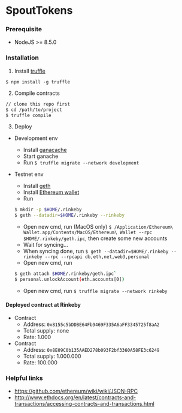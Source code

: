 # SpoutTokens

### Prerequisite

  - NodeJS >= 8.5.0

### Installation

1. Install [truffle](https://github.com/trufflesuite/truffle)

`$ npm install -g truffle`

2. Compile contracts

```sh
// clone this repo first
$ cd /path/to/project
$ truffle compile
```

3. Deploy

  - Development env

    + Install [ganacache](https://github.com/trufflesuite/ganache)
    + Start ganache
    + Run `$ truffle migrate --network development`

  - Testnet env

    + Install [geth](https://github.com/ethereum/go-ethereum/wiki/geth)
    + Install [Ethereum wallet](https://github.com/ethereum/mist/releases)
    + Run
    ```sh
    $ mkdir -p $HOME/.rinkeby
    $ geth --datadir=$HOME/.rinkeby --rinkeby
    ```
    + Open new cmd, run (MacOS only) `$ /Application/Ethereum\ Wallet.app/Contents/MacOS/Ethereum\ Wallet --rpc $HOME/.rinkeby/geth.ipc`, then create some new accounts
    + Wait for syncing...
    + When syncing done, run `$ geth --datadir=$HOME/.rinkeby --rinkeby --rpc --rpcapi db,eth,net,web3,personal`
    + Open new cmd, run
    ```sh
    $ geth attach $HOME/.rinkeby/geth.ipc`
    $ personal.unlockAccount(eth.accounts[0])
    ```
    + Open new cmd, run `$ truffle migrate --network rinkeby`

#### Deployed contract at Rinkeby

  - Contract
    - Address: `0x8155c5bDDBE64Fb9469F335A6aFF3345725f8aA2`
    - Total supply: none
    - Rate: 1.000
  - Contract
    - Address: `0x8E09C0b135AAED278b093F2bf3360A58FE3c6249`
    - Total supply: 1.000.000
    - Rate: 100.000

### Helpful links

  - https://github.com/ethereum/wiki/wiki/JSON-RPC
  - http://www.ethdocs.org/en/latest/contracts-and-transactions/accessing-contracts-and-transactions.html
